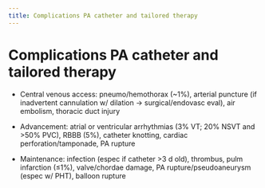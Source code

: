 ```yaml
---
title: Complications PA catheter and tailored therapy
---
```

# Complications PA catheter and tailored therapy

* Central venous access: pneumo/hemothorax (~1%), arterial puncture (if inadvertent cannulation w/ dilation → surgical/endovasc eval), air embolism, thoracic duct injury

* Advancement: atrial or ventricular arrhythmias (3% VT; 20% NSVT and >50% PVC), RBBB (5%), catheter knotting, cardiac perforation/tamponade, PA rupture

* Maintenance: infection (espec if catheter >3 d old), thrombus, pulm infarction (≤1%), valve/chordae damage, PA rupture/pseudoaneurysm (espec w/ PHT), balloon rupture
